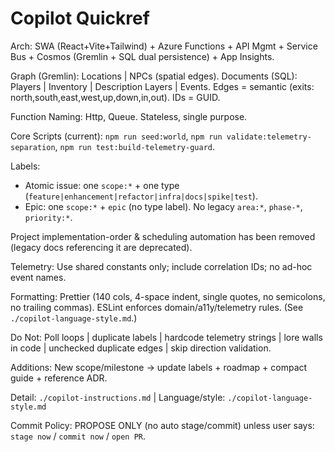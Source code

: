 # Copilot Quickref

Arch: SWA (React+Vite+Tailwind) + Azure Functions + API Mgmt + Service Bus + Cosmos (Gremlin + SQL dual persistence) + App Insights.

Graph (Gremlin): Locations | NPCs (spatial edges). Documents (SQL): Players | Inventory | Description Layers | Events. Edges = semantic (exits: north,south,east,west,up,down,in,out). IDs = GUID.

Function Naming: Http<VerbNoun>, Queue<ProcessThing>. Stateless, single purpose.

Core Scripts (current): `npm run seed:world`, `npm run validate:telemetry-separation`, `npm run test:build-telemetry-guard`.

Labels:

- Atomic issue: one `scope:*` + one type (`feature|enhancement|refactor|infra|docs|spike|test`).
- Epic: one `scope:*` + `epic` (no type label).
  No legacy `area:*`, `phase-*`, `priority:*`.

Project implementation-order & scheduling automation has been removed (legacy docs referencing it are deprecated).

Telemetry: Use shared constants only; include correlation IDs; no ad-hoc event names.

Formatting: Prettier (140 cols, 4-space indent, single quotes, no semicolons, no trailing commas). ESLint enforces domain/a11y/telemetry rules. (See `./copilot-language-style.md`.)

Do Not: Poll loops | duplicate labels | hardcode telemetry strings | lore walls in code | unchecked duplicate edges | skip direction validation.

Additions: New scope/milestone → update labels + roadmap + compact guide + reference ADR.

Detail: `./copilot-instructions.md` | Language/style: `./copilot-language-style.md`

Commit Policy: PROPOSE ONLY (no auto stage/commit) unless user says: `stage now` / `commit now` / `open PR`.
